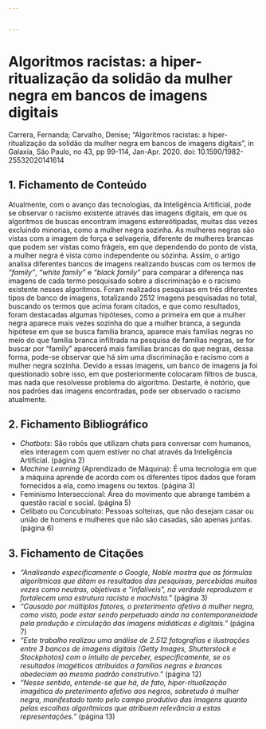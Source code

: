 ```yaml
---


---
```


<h1 id="algoritmos-racistas-a-hiper-ritualização-da-solidão-da-mulher-negra-em-bancos-de-imagens-digitais">Algoritmos racistas: a hiper-ritualização da solidão da mulher negra em bancos de imagens digitais</h1>
<p>Carrera, Fernanda; Carvalho, Denise; “Algoritmos racistas: a hiper-ritualização da solidão da mulher negra em bancos de imagens digitais”, in Galaxia, São Paulo, no 43, pp 99-114, Jan-Apr. 2020. doi: 10.1590/1982-25532020141614</p>
<h2 id="fichamento-de-conteúdo">1. Fichamento de Conteúdo</h2>
<p>Atualmente, com o avanço das tecnologias, da Inteligência Artificial, pode se observar o racismo existente através das imagens digitais, em que os algoritmos de buscas encontram imagens estereótipadas, muitas das vezes excluindo minorias, como a mulher negra sozinha. As mulheres negras são vistas com a imagem de força e selvageria, diferente de mulheres brancas que podem ser vistas como frágeis, em que dependendo do ponto de vista, a mulher negra é vista como independente ou sózinha. Assim, o artigo analisa diferentes bancos de imagens realizando buscas com os termos de <em>“family”</em>, <em>“white family”</em> e <em>“black family”</em> para comparar a diferença nas imagens de cada termo pesquisado sobre a discriminação e o racismo existente nesses algoritmos. Foram realizados pesquisas em três diferentes tipos de banco de imagens, totalizando 2512 imagens pesquisadas no total, buscando os termos que acima foram citados,  e que como resultados, foram destacadas algumas hipóteses, como a primeira em que a mulher negra aparece mais vezes sozinha do que a mulher branca, a segunda hipótese em que se busca família branca, aparece mais famílias negras no meio do que família branca infiltrada na pesquisa de famílias negras, se for buscar por “family” aparecerá mais familias brancas do que negras, dessa forma, pode-se observar que há sim uma discriminação e racismo com a mulher negra sozinha. Devido a essas imagens, um banco de imagens ja foi questionado sobre isso, em que posteriormente colocaram filtros de busca, mas nada que resolvesse problema do algoritmo. Destarte, é notório, que nos padrões das imagens encontradas, pode ser observado o racismo atualmente.</p>
<h2 id="fichamento-bibliográfico">2. Fichamento Bibliográfico</h2>
<ul>
<li><em>Chatbots</em>: São robôs que utilizam chats para conversar com humanos, eles interagem com quem estiver no chat através da Inteligência Artificial. (página 2)</li>
<li><em>Machine Learning</em> (Aprendizado de Máquina): É uma tecnologia em que a máquina aprende de acordo com os diferentes tipos dados que foram fornecidos a ela, como imagens ou textos. (página 3)</li>
<li>Feminismo Interseccional: Área do movimento que abrange também a questão racial e social. (página 5)</li>
<li>Celibato ou Concubinato: Pessoas solteiras, que não desejam casar ou união de homens e mulheres que não são casadas, são apenas juntas. (página 6)</li>
</ul>
<h2 id="fichamento-de-citações">3. Fichamento de Citações</h2>
<ul>
<li><em>“Analisando especificamente o Google, Noble mostra que as fórmulas algorítmicas que ditam os resultados das pesquisas, percebidas muitas vezes como neutras, objetivas e “infalíveis”, na verdade reproduzem e fortalecem uma estrutura racista e machista.”</em> (página 3)</li>
<li><em>“Causado por múltiplos fatores, o preterimento afetivo à mulher negra, como visto, pode estar sendo perpetuado ainda na contemporaneidade pela produção e circulação das imagens midiáticas e digitais.”</em> (página 7)</li>
<li><em>“Este trabalho realizou uma análise de 2.512 fotografias e ilustrações entre 3 bancos de imagens digitais (Getty Images, Shutterstock e Stockphotos) com o intuito de perceber, especificamente, se os resultados imagéticos atribuídos a famílias negras e brancas obedeciam ao mesmo padrão construtivo.”</em> (página 12)</li>
<li><em>“Nesse sentido, entende-se que há, de fato, hiper-ritualização imagética do preterimento afetivo aos negros, sobretudo à mulher negra, manifestado tanto pelo campo produtivo das imagens quanto pelas escolhas algorítmicas que atribuem relevância a estas representações.”</em> (página 13)</li>
</ul>

